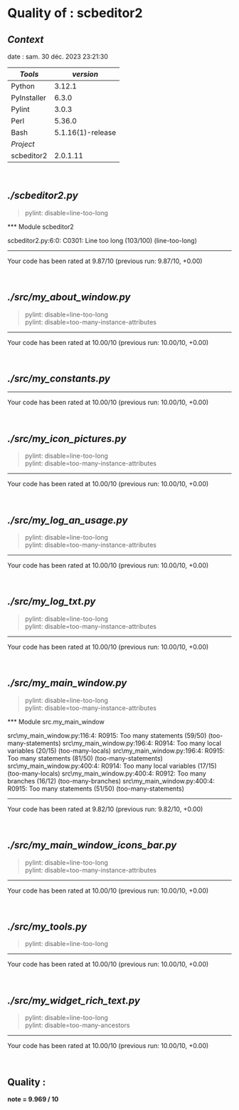 # **Quality of :** **scbeditor2**

## *Context*

date :  sam. 30 déc. 2023 23:21:30

| *Tools* | *version* |
| -------------- | -------------------------------- |
| Python | 3.12.1 |
| PyInstaller | 6.3.0 |
| Pylint | 3.0.3 |
| Perl | 5.36.0 |
| Bash | 5.1.16(1)-release |
| *Project* |  |
| scbeditor2 | 2.0.1.11 |

&nbsp;

## *./scbeditor2.py*

> pylint: disable=line-too-long
  
*** Module scbeditor2  

scbeditor2.py:6:0: C0301: Line too long (103/100) (line-too-long)

------------------------------------------------------------------
Your code has been rated at 9.87/10 (previous run: 9.87/10, +0.00)

&nbsp;

## *./src/my_about_window.py*

> pylint: disable=line-too-long  
> pylint: disable=too-many-instance-attributes  
  
--------------------------------------------------------------------
Your code has been rated at 10.00/10 (previous run: 10.00/10, +0.00)

&nbsp;

## *./src/my_constants.py*

--------------------------------------------------------------------
Your code has been rated at 10.00/10 (previous run: 10.00/10, +0.00)

&nbsp;

## *./src/my_icon_pictures.py*

> pylint: disable=line-too-long  
> pylint: disable=too-many-instance-attributes  
  
--------------------------------------------------------------------
Your code has been rated at 10.00/10 (previous run: 10.00/10, +0.00)

&nbsp;

## *./src/my_log_an_usage.py*

> pylint: disable=line-too-long  
> pylint: disable=too-many-instance-attributes  
  
--------------------------------------------------------------------
Your code has been rated at 10.00/10 (previous run: 10.00/10, +0.00)

&nbsp;

## *./src/my_log_txt.py*

> pylint: disable=line-too-long  
> pylint: disable=too-many-instance-attributes  
  
--------------------------------------------------------------------
Your code has been rated at 10.00/10 (previous run: 10.00/10, +0.00)

&nbsp;

## *./src/my_main_window.py*

> pylint: disable=line-too-long  
> pylint: disable=too-many-instance-attributes  
  
*** Module src.my_main_window  

src\my_main_window.py:116:4: R0915: Too many statements (59/50) (too-many-statements)
src\my_main_window.py:196:4: R0914: Too many local variables (20/15) (too-many-locals)
src\my_main_window.py:196:4: R0915: Too many statements (81/50) (too-many-statements)
src\my_main_window.py:400:4: R0914: Too many local variables (17/15) (too-many-locals)
src\my_main_window.py:400:4: R0912: Too many branches (16/12) (too-many-branches)
src\my_main_window.py:400:4: R0915: Too many statements (51/50) (too-many-statements)

------------------------------------------------------------------
Your code has been rated at 9.82/10 (previous run: 9.82/10, +0.00)

&nbsp;

## *./src/my_main_window_icons_bar.py*

> pylint: disable=line-too-long  
> pylint: disable=too-many-instance-attributes  
  
--------------------------------------------------------------------
Your code has been rated at 10.00/10 (previous run: 10.00/10, +0.00)

&nbsp;

## *./src/my_tools.py*

> pylint: disable=line-too-long
  
--------------------------------------------------------------------
Your code has been rated at 10.00/10 (previous run: 10.00/10, +0.00)

&nbsp;

## *./src/my_widget_rich_text.py*

> pylint: disable=line-too-long  
> pylint: disable=too-many-ancestors  
  
--------------------------------------------------------------------
Your code has been rated at 10.00/10 (previous run: 10.00/10, +0.00)

&nbsp;

## **Quality** :
**note = 9.969 / 10**

